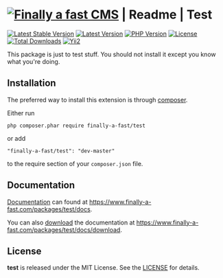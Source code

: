 [![Finally a fast CMS](https://www.finally-a-fast.com/logos/logo-cms-readme.jpg)](https://www.finally-a-fast.com/) | Readme | Test
================================================

[![Latest Stable Version](https://img.shields.io/packagist/v/finally-a-fast/test?label=stable&style=flat-square)](https://packagist.org/packages/finally-a-fast/test)
[![Latest Version](https://img.shields.io/packagist/v/finally-a-fast/test?include_prereleases&label=unstable&style=flat-square)](https://packagist.org/packages/finally-a-fast/test)
[![PHP Version](https://img.shields.io/packagist/php-v/finally-a-fast/test/dev-master?style=flat-square)](https://www.php.net/downloads.php)
[![License](https://img.shields.io/packagist/l/finally-a-fast/test?style=flat-square)](https://packagist.org/packages/finally-a-fast/test)
[![Total Downloads](https://img.shields.io/packagist/dt/finally-a-fast/test?style=flat-square)](https://packagist.org/packages/finally-a-fast/test)
[![Yii2](https://img.shields.io/badge/Powered_by-Yii_Framework-green.svg?style=flat-square)](http://www.yiiframework.com/)

This package is just to test stuff. You should not install it except you know what you're doing.

Installation
------------

The preferred way to install this extension is through [composer](https://getcomposer.org/download/).

Either run
```
php composer.phar require finally-a-fast/test
```
or add
```
"finally-a-fast/test": "dev-master"
```
to the require section of your `composer.json` file.

Documentation
------------

[Documentation](https://www.finally-a-fast.com/packages/test/docs) can found at https://www.finally-a-fast.com/packages/test/docs.

You can also [download](https://www.finally-a-fast.com/packages/test/docs/download) the documentation at https://www.finally-a-fast.com/packages/test/docs/download.

License
-------

**test** is released under the MIT License. See the [LICENSE](LICENSE) for details.
